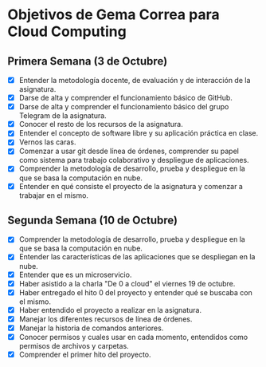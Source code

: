 # Objetivos de Gema Correa para Cloud Computing

## Primera Semana (3 de Octubre)

- [x] Entender la metodología docente, de evaluación y de interacción de la asignatura.
- [x] Darse de alta y comprender el funcionamiento básico de GitHub.
- [x] Darse de alta y comprender el funcionamiento básico del grupo Telegram de la asignatura.  
- [x] Conocer el resto de los recursos de la asignatura.
- [x] Entender el concepto de software libre y su aplicación práctica en clase.
- [x] Vernos las caras.
- [x] Comenzar a usar git desde línea de órdenes, comprender su papel como sistema para trabajo colaborativo y despliegue de aplicaciones.
- [x] Comprender la metodología de desarrollo, prueba y despliegue en la que se basa la computación en nube.
- [x] Entender en qué consiste el proyecto de la asignatura y comenzar a trabajar en el mismo.

## Segunda Semana (10 de Octubre)

- [x] Comprender la metodología de desarrollo, prueba y despliegue en la que se basa la computación en nube.
- [x] Entender las características de las aplicaciones que se despliegan en la nube.
- [x] Entender que es un microservicio.
- [x] Haber asistido a la charla "De 0 a cloud" el viernes 19 de octubre.
- [x] Haber entregado el hito 0 del proyecto y entender qué se buscaba con el mismo.
- [x] Haber entendido el proyecto a realizar en la asignatura.
- [x] Manejar los diferentes recursos de línea de órdenes.
- [x] Manejar la historia de comandos anteriores.
- [x] Conocer permisos y cuales usar en cada momento, entendidos como permisos de archivos y carpetas.
- [x] Comprender el primer hito del proyecto.
